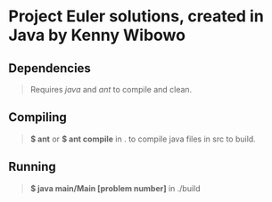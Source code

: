 Project Euler solutions, created in Java by Kenny Wibowo
========================================================

Dependencies
------------
> Requires *java* and *ant* to compile and clean.

Compiling
---------
> **$ ant** or **$ ant compile** in . to compile java files in src to build.

Running
-------
> **$ java main/Main [problem number]** in ./build
